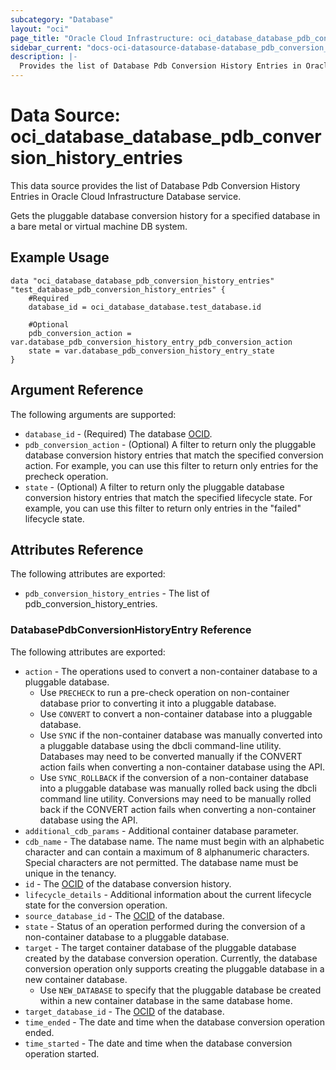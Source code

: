 ```yaml
---
subcategory: "Database"
layout: "oci"
page_title: "Oracle Cloud Infrastructure: oci_database_database_pdb_conversion_history_entries"
sidebar_current: "docs-oci-datasource-database-database_pdb_conversion_history_entries"
description: |-
  Provides the list of Database Pdb Conversion History Entries in Oracle Cloud Infrastructure Database service
---
```


# Data Source: oci_database_database_pdb_conversion_history_entries
This data source provides the list of Database Pdb Conversion History Entries in Oracle Cloud Infrastructure Database service.

Gets the pluggable database conversion history for a specified database in a bare metal or virtual machine DB system.


## Example Usage

```hcl
data "oci_database_database_pdb_conversion_history_entries" "test_database_pdb_conversion_history_entries" {
	#Required
	database_id = oci_database_database.test_database.id

	#Optional
	pdb_conversion_action = var.database_pdb_conversion_history_entry_pdb_conversion_action
	state = var.database_pdb_conversion_history_entry_state
}
```

## Argument Reference

The following arguments are supported:

* `database_id` - (Required) The database [OCID](https://docs.cloud.oracle.com/iaas/Content/General/Concepts/identifiers.htm).
* `pdb_conversion_action` - (Optional) A filter to return only the pluggable database conversion history entries that match the specified conversion action. For example, you can use this filter to return only entries for the precheck operation.
* `state` - (Optional) A filter to return only the pluggable database conversion history entries that match the specified lifecycle state. For example, you can use this filter to return only entries in the "failed" lifecycle state.


## Attributes Reference

The following attributes are exported:

* `pdb_conversion_history_entries` - The list of pdb_conversion_history_entries.

### DatabasePdbConversionHistoryEntry Reference

The following attributes are exported:

* `action` - The operations used to convert a non-container database to a pluggable database.
	* Use `PRECHECK` to run a pre-check operation on non-container database prior to converting it into a pluggable database.
	* Use `CONVERT` to convert a non-container database into a pluggable database.
	* Use `SYNC` if the non-container database was manually converted into a pluggable database using the dbcli command-line utility. Databases may need to be converted manually if the CONVERT action fails when converting a non-container database using the API.
	* Use `SYNC_ROLLBACK` if the conversion of a non-container database into a pluggable database was manually rolled back using the dbcli command line utility. Conversions may need to be manually rolled back if the CONVERT action fails when converting a non-container database using the API. 
* `additional_cdb_params` - Additional container database parameter. 
* `cdb_name` - The database name. The name must begin with an alphabetic character and can contain a maximum of 8 alphanumeric characters. Special characters are not permitted. The database name must be unique in the tenancy.
* `id` - The [OCID](https://docs.cloud.oracle.com/iaas/Content/General/Concepts/identifiers.htm) of the database conversion history.
* `lifecycle_details` - Additional information about the current lifecycle state for the conversion operation.
* `source_database_id` - The [OCID](https://docs.cloud.oracle.com/iaas/Content/General/Concepts/identifiers.htm) of the database.
* `state` - Status of an operation performed during the conversion of a non-container database to a pluggable database.
* `target` - The target container database of the pluggable database created by the database conversion operation. Currently, the database conversion operation only supports creating the pluggable database in a new container database.
	* Use `NEW_DATABASE` to specify that the pluggable database be created within a new container database in the same database home. 
* `target_database_id` - The [OCID](https://docs.cloud.oracle.com/iaas/Content/General/Concepts/identifiers.htm) of the database.
* `time_ended` - The date and time when the database conversion operation ended.
* `time_started` - The date and time when the database conversion operation started.

